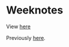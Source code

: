 # Weeknotes
View [here](https://ukparliament.github.io/weeknotes/)

Previously [here](https://ukparliament.github.io/weeknotes.data-search/).
